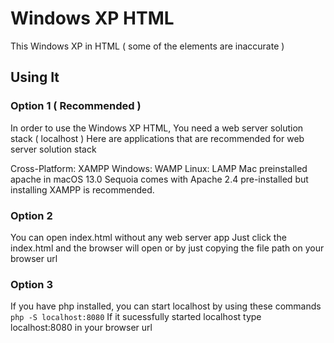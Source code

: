 # Windows XP HTML

This Windows XP in HTML ( some of the elements are inaccurate )

## Using It ##

### Option 1 ( Recommended )

In order to use the Windows XP HTML, You need a web server solution stack  ( localhost )
Here are applications that are recommended for web server solution stack

Cross-Platform: XAMPP
Windows: WAMP
Linux: LAMP
Mac preinstalled apache in macOS 13.0 Sequoia comes with Apache 2.4 pre-installed but installing XAMPP is recommended.

### Option 2 

You can open index.html without any web server app 
Just click the index.html and the browser will open or by just copying the file path on your browser url

### Option 3

If you have php installed, you can start localhost by using these commands
`php -S localhost:8080`
If it sucessfully started localhost type localhost:8080 in your browser url
